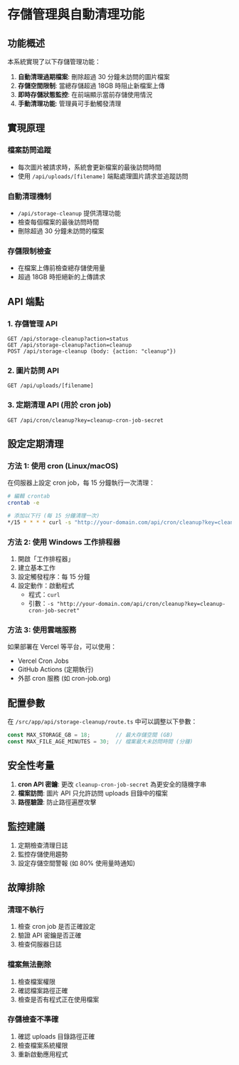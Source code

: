# 存儲管理與自動清理功能

## 功能概述

本系統實現了以下存儲管理功能：

1. **自動清理過期檔案**: 刪除超過 30 分鐘未訪問的圖片檔案
2. **存儲空間限制**: 當總存儲超過 18GB 時阻止新檔案上傳
3. **即時存儲狀態監控**: 在前端顯示當前存儲使用情況
4. **手動清理功能**: 管理員可手動觸發清理

## 實現原理

### 檔案訪問追蹤
- 每次圖片被請求時，系統會更新檔案的最後訪問時間
- 使用 `/api/uploads/[filename]` 端點處理圖片請求並追蹤訪問

### 自動清理機制
- `/api/storage-cleanup` 提供清理功能
- 檢查每個檔案的最後訪問時間
- 刪除超過 30 分鐘未訪問的檔案

### 存儲限制檢查
- 在檔案上傳前檢查總存儲使用量
- 超過 18GB 時拒絕新的上傳請求

## API 端點

### 1. 存儲管理 API
```
GET /api/storage-cleanup?action=status
GET /api/storage-cleanup?action=cleanup
POST /api/storage-cleanup (body: {action: "cleanup"})
```

### 2. 圖片訪問 API
```
GET /api/uploads/[filename]
```

### 3. 定期清理 API (用於 cron job)
```
GET /api/cron/cleanup?key=cleanup-cron-job-secret
```

## 設定定期清理

### 方法 1: 使用 cron (Linux/macOS)
在伺服器上設定 cron job，每 15 分鐘執行一次清理：

```bash
# 編輯 crontab
crontab -e

# 添加以下行 (每 15 分鐘清理一次)
*/15 * * * * curl -s "http://your-domain.com/api/cron/cleanup?key=cleanup-cron-job-secret" > /dev/null
```

### 方法 2: 使用 Windows 工作排程器
1. 開啟「工作排程器」
2. 建立基本工作
3. 設定觸發程序：每 15 分鐘
4. 設定動作：啟動程式
   - 程式：`curl`
   - 引數：`-s "http://your-domain.com/api/cron/cleanup?key=cleanup-cron-job-secret"`

### 方法 3: 使用雲端服務
如果部署在 Vercel 等平台，可以使用：
- Vercel Cron Jobs
- GitHub Actions (定期執行)
- 外部 cron 服務 (如 cron-job.org)

## 配置參數

在 `/src/app/api/storage-cleanup/route.ts` 中可以調整以下參數：

```typescript
const MAX_STORAGE_GB = 18;        // 最大存儲空間 (GB)
const MAX_FILE_AGE_MINUTES = 30;  // 檔案最大未訪問時間 (分鐘)
```

## 安全性考量

1. **cron API 密鑰**: 更改 `cleanup-cron-job-secret` 為更安全的隨機字串
2. **檔案訪問**: 圖片 API 只允許訪問 uploads 目錄中的檔案
3. **路徑驗證**: 防止路徑遍歷攻擊

## 監控建議

1. 定期檢查清理日誌
2. 監控存儲使用趨勢
3. 設定存儲空間警報 (如 80% 使用量時通知)

## 故障排除

### 清理不執行
1. 檢查 cron job 是否正確設定
2. 驗證 API 密鑰是否正確
3. 檢查伺服器日誌

### 檔案無法刪除
1. 檢查檔案權限
2. 確認檔案路徑正確
3. 檢查是否有程式正在使用檔案

### 存儲檢查不準確
1. 確認 uploads 目錄路徑正確
2. 檢查檔案系統權限
3. 重新啟動應用程式
